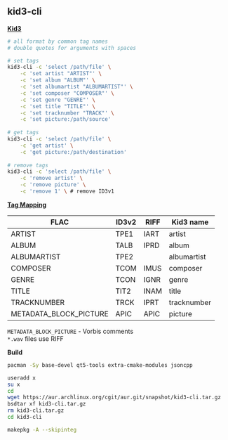 ## kid3-cli 

[**Kid3**](https://kid3.sourceforge.io/)
```sh
# all format by common tag names
# double quotes for arguments with spaces

# set tags
kid3-cli -c 'select /path/file' \
	-c 'set artist "ARTIST"' \
	-c 'set album "ALBUM"' \
	-c 'set albumartist "ALBUMARTIST"' \
	-c 'set composer "COMPOSER"' \
	-c 'set genre "GENRE"' \
	-c 'set title "TITLE"' \
	-c 'set tracknumber "TRACK"' \
	-c 'set picture:/path/source'
	
# get tags
kid3-cli -c 'select /path/file' \
	-c 'get artist' \
	-c 'get picture:/path/destination'
	
# remove tags
kid3-cli -c 'select /path/file' \
	-c 'remove artist' \
	-c 'remove picture' \
	-c 'remove 1' \ # remove ID3v1
```

[**Tag Mapping**](https://kid3.sourceforge.io/kid3_en.html#table-frame-list)

| FLAC                   | ID3v2  | RIFF | Kid3 name   |
| ---------------------- | ----   | ---- | ----------- |
| ARTIST                 | TPE1   | IART | artist      
| ALBUM                  | TALB   | IPRD | album       |
| ALBUMARTIST            | TPE2   |      | albumartist |
| COMPOSER               | TCOM   | IMUS | composer    |
| GENRE                  | TCON   | IGNR | genre       |
| TITLE                  | TIT2   | INAM | title       |
| TRACKNUMBER            | TRCK   | IPRT | tracknumber |
| METADATA_BLOCK_PICTURE | APIC   | APIC | picture     |

`METADATA_BLOCK_PICTURE` - Vorbis comments  
`*.wav` files use RIFF  

**Build**
```sh
pacman -Sy base-devel qt5-tools extra-cmake-modules jsoncpp

useradd x
su x
cd
wget https://aur.archlinux.org/cgit/aur.git/snapshot/kid3-cli.tar.gz
bsdtar xf kid3-cli.tar.gz
rm kid3-cli.tar.gz
cd kid3-cli

makepkg -A --skipinteg
```
